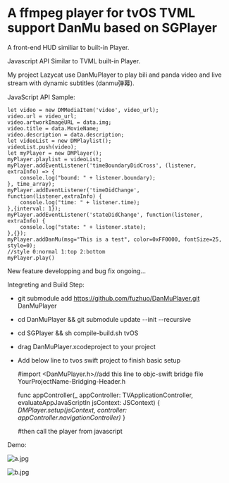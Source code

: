 # A ffmpeg player for tvOS TVML support DanMu based on SGPlayer

A front-end HUD similiar to built-in Player.

Javascript API Similar to TVML built-in Player.

My project Lazycat use DanMuPlayer to play bili and panda video and live stream with dynamic subtitles (danmu弹幕).

JavaScript API Sample:

    let video = new DMMediaItem('video', video_url);
    video.url = video_url;
    video.artworkImageURL = data.img;
    video.title = data.MovieName;
    video.description = data.description;
    let videoList = new DMPlaylist();
    videoList.push(video);
    let myPlayer = new DMPlayer();
    myPlayer.playlist = videoList;
    myPlayer.addEventListener('timeBoundaryDidCross', (listener, extraInfo) => {
        console.log("bound: " + listener.boundary);
    }, time_array);
    myPlayer.addEventListener('timeDidChange', function(listener,extraInfo) {
        console.log("time: " + listener.time);
    },{interval: 1});
    myPlayer.addEventListener('stateDidChange', function(listener, extraInfo) {
        console.log("state: " + listener.state);
    },{});
    myPlayer.addDanMu(msg="This is a test", color=0xFF0000, fontSize=25, style=0);
    //style 0:normal 1:top 2:bottom
    myPlayer.play()

New feature developping and bug fix ongoing...

Integreting and Build Step:

+ git submodule add https://github.com/fuzhuo/DanMuPlayer.git DanMuPlayer

+ cd DanMuPlayer && git submodule update --init --recursive

+ cd SGPlayer && sh compile-build.sh tvOS

+ drag DanMuPlayer.xcodeproject to your project

+ Add below line to tvos swift project to finish basic setup

    #import <DanMuPlayer.h>//add this line to objc-swift bridge file YourProjectName-Bridging-Header.h

    func appController(_ appController: TVApplicationController, evaluateAppJavaScriptIn jsContext: JSContext) {
        *DMPlayer.setup(jsContext, controller: appController.navigationController)*
    }

    #then call the player from javascript

Demo:

![a.jpg](https://ooo.0o0.ooo/2017/06/21/594a290031bd9.jpg)

![b.jpg](https://ooo.0o0.ooo/2017/06/21/594a290031127.jpg)
